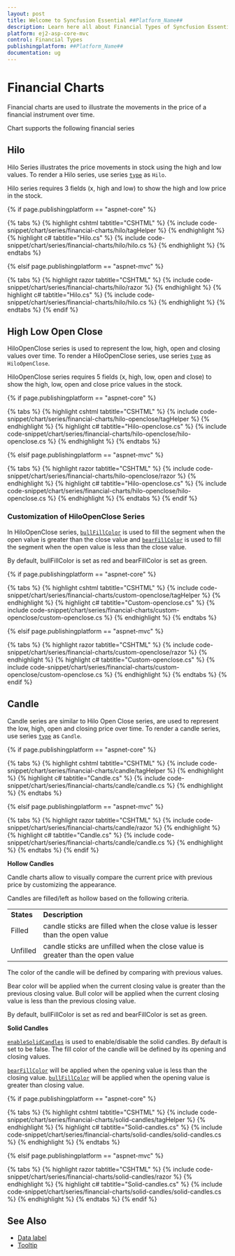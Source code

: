 ```yaml
---
layout: post
title: Welcome to Syncfusion Essential ##Platform_Name##
description: Learn here all about Financial Types of Syncfusion Essential ##Platform_Name## widgets based on HTML5 and jQuery.
platform: ej2-asp-core-mvc
control: Financial Types
publishingplatform: ##Platform_Name##
documentation: ug
---
```



# Financial Charts

Financial charts are used to illustrate the movements in the price of a financial instrument over time.

Chart supports the following financial series

<!-- markdownlint-disable MD036 -->

## Hilo

Hilo Series illustrates the price movements in stock using the high and low values.
To render a Hilo series, use series [`type`](https://help.syncfusion.com/cr/aspnetcore-js2/Syncfusion.EJ2.Charts.ChartSeries.html#Syncfusion_EJ2_Charts_ChartSeries_Type) as `Hilo`.

Hilo series requires 3 fields (x, high and low) to show the high and low price in the stock.

{% if page.publishingplatform == "aspnet-core" %}

{% tabs %}
{% highlight cshtml tabtitle="CSHTML" %}
{% include code-snippet/chart/series/financial-charts/hilo/tagHelper %}
{% endhighlight %}
{% highlight c# tabtitle="Hilo.cs" %}
{% include code-snippet/chart/series/financial-charts/hilo/hilo.cs %}
{% endhighlight %}
{% endtabs %}

{% elsif page.publishingplatform == "aspnet-mvc" %}

{% tabs %}
{% highlight razor tabtitle="CSHTML" %}
{% include code-snippet/chart/series/financial-charts/hilo/razor %}
{% endhighlight %}
{% highlight c# tabtitle="Hilo.cs" %}
{% include code-snippet/chart/series/financial-charts/hilo/hilo.cs %}
{% endhighlight %}
{% endtabs %}
{% endif %}



## High Low Open Close

HiloOpenClose series is used to represent the low, high, open and closing values over time.
To render a HiloOpenClose series, use series [`type`](https://help.syncfusion.com/cr/aspnetcore-js2/Syncfusion.EJ2.Charts.ChartSeries.html#Syncfusion_EJ2_Charts_ChartSeries_Type) as `HiloOpenClose`.

HiloOpenClose series requires 5 fields (x, high, low, open and close) to show the high, low, open and close price
values in the stock.

{% if page.publishingplatform == "aspnet-core" %}

{% tabs %}
{% highlight cshtml tabtitle="CSHTML" %}
{% include code-snippet/chart/series/financial-charts/hilo-openclose/tagHelper %}
{% endhighlight %}
{% highlight c# tabtitle="Hilo-openclose.cs" %}
{% include code-snippet/chart/series/financial-charts/hilo-openclose/hilo-openclose.cs %}
{% endhighlight %}
{% endtabs %}

{% elsif page.publishingplatform == "aspnet-mvc" %}

{% tabs %}
{% highlight razor tabtitle="CSHTML" %}
{% include code-snippet/chart/series/financial-charts/hilo-openclose/razor %}
{% endhighlight %}
{% highlight c# tabtitle="Hilo-openclose.cs" %}
{% include code-snippet/chart/series/financial-charts/hilo-openclose/hilo-openclose.cs %}
{% endhighlight %}
{% endtabs %}
{% endif %}



### Customization of HiloOpenClose Series

In HiloOpenClose series, [`bullFillColor`](https://help.syncfusion.com/cr/aspnetcore-js2/Syncfusion.EJ2.Charts.ChartSeries.html#Syncfusion_EJ2_Charts_ChartSeries_BullFillColor) is used to fill the
 segment when the open value is greater than the close value and
[`bearFillColor`](https://help.syncfusion.com/cr/aspnetcore-js2/Syncfusion.EJ2.Charts.ChartSeries.html#Syncfusion_EJ2_Charts_ChartSeries_BearFillColor) is used to fill the segment when the open
value is less than the close value.

By default, bullFillColor is set as red and bearFillColor is set as green.

{% if page.publishingplatform == "aspnet-core" %}

{% tabs %}
{% highlight cshtml tabtitle="CSHTML" %}
{% include code-snippet/chart/series/financial-charts/custom-openclose/tagHelper %}
{% endhighlight %}
{% highlight c# tabtitle="Custom-openclose.cs" %}
{% include code-snippet/chart/series/financial-charts/custom-openclose/custom-openclose.cs %}
{% endhighlight %}
{% endtabs %}

{% elsif page.publishingplatform == "aspnet-mvc" %}

{% tabs %}
{% highlight razor tabtitle="CSHTML" %}
{% include code-snippet/chart/series/financial-charts/custom-openclose/razor %}
{% endhighlight %}
{% highlight c# tabtitle="Custom-openclose.cs" %}
{% include code-snippet/chart/series/financial-charts/custom-openclose/custom-openclose.cs %}
{% endhighlight %}
{% endtabs %}
{% endif %}



## Candle

Candle series are similar to Hilo Open Close series, are used to represent the low,
high, open and closing price over time. To render a candle series, use series
[`type`](https://help.syncfusion.com/cr/aspnetcore-js2/Syncfusion.EJ2.Charts.ChartSeries.html#Syncfusion_EJ2_Charts_ChartSeries_Type) as `Candle`.

{% if page.publishingplatform == "aspnet-core" %}

{% tabs %}
{% highlight cshtml tabtitle="CSHTML" %}
{% include code-snippet/chart/series/financial-charts/candle/tagHelper %}
{% endhighlight %}
{% highlight c# tabtitle="Candle.cs" %}
{% include code-snippet/chart/series/financial-charts/candle/candle.cs %}
{% endhighlight %}
{% endtabs %}

{% elsif page.publishingplatform == "aspnet-mvc" %}

{% tabs %}
{% highlight razor tabtitle="CSHTML" %}
{% include code-snippet/chart/series/financial-charts/candle/razor %}
{% endhighlight %}
{% highlight c# tabtitle="Candle.cs" %}
{% include code-snippet/chart/series/financial-charts/candle/candle.cs %}
{% endhighlight %}
{% endtabs %}
{% endif %}



**Hollow Candles**

Candle charts allow to visually compare the current price with previous price by customizing the appearance.

Candles are filled/left as hollow based on the following criteria.

<!-- markdownlint-disable MD033 -->
<table>
<tr>
<td><b>States</b></td>
<td><b>Description </b></td>
</tr>
<tr>
<td>Filled</td>
<td>candle sticks are filled when the close value is lesser than the open value</td>
</tr>
<tr>
<td>Unfilled</td>
<td>candle sticks are unfilled when the close value is greater than the open value</td>
</tr>
</table>

The color of the candle will be defined by comparing with previous values.

Bear color  will be applied when the current closing value is greater than the previous closing value.
Bull color will be applied when the current closing value is less than the previous closing value.

By default, bullFillColor is set as red and bearFillColor is set as green.

**Solid Candles**

[`enableSolidCandles`](https://help.syncfusion.com/cr/aspnetcore-js2/Syncfusion.EJ2.Charts.ChartSeries.html#Syncfusion_EJ2_Charts_ChartSeries_EnableSolidCandles) is used to enable/disable the solid
candles. By default is set to be false. The fill color of the candle will be defined by its opening and closing values.

[`bearFillColor`](https://help.syncfusion.com/cr/aspnetcore-js2/Syncfusion.EJ2.Charts.ChartSeries.html#Syncfusion_EJ2_Charts_ChartSeries_BearFillColor) will be applied when the opening value is less than the closing value.
[`bullFillColor`](https://help.syncfusion.com/cr/aspnetcore-js2/Syncfusion.EJ2.Charts.ChartSeries.html#Syncfusion_EJ2_Charts_ChartSeries_BullFillColor)
will be applied when the opening value is greater than closing value.

{% if page.publishingplatform == "aspnet-core" %}

{% tabs %}
{% highlight cshtml tabtitle="CSHTML" %}
{% include code-snippet/chart/series/financial-charts/solid-candles/tagHelper %}
{% endhighlight %}
{% highlight c# tabtitle="Solid-candles.cs" %}
{% include code-snippet/chart/series/financial-charts/solid-candles/solid-candles.cs %}
{% endhighlight %}
{% endtabs %}

{% elsif page.publishingplatform == "aspnet-mvc" %}

{% tabs %}
{% highlight razor tabtitle="CSHTML" %}
{% include code-snippet/chart/series/financial-charts/solid-candles/razor %}
{% endhighlight %}
{% highlight c# tabtitle="Solid-candles.cs" %}
{% include code-snippet/chart/series/financial-charts/solid-candles/solid-candles.cs %}
{% endhighlight %}
{% endtabs %}
{% endif %}



## See Also

* [Data label](https://help.syncfusion.com/cr/aspnetmvc-js2/Syncfusion.EJ2.Charts.ChartDataLabelSettings.html)
* [Tooltip](https://help.syncfusion.com/cr/aspnetmvc-js2/Syncfusion.EJ2.Charts.ChartTooltipSettings.html)